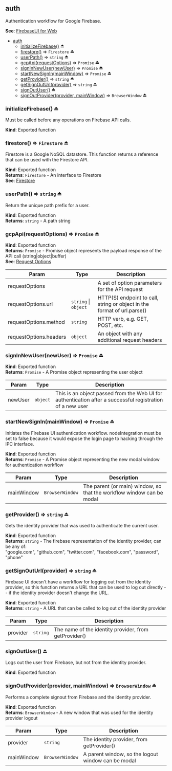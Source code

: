 <a name="module_auth"></a>

## auth
Authentication workflow for Google Firebase.

**See**: [FirebaseUI for Web](https://github.com/firebase/FirebaseUI-Web)  

* [auth](#module_auth)
    * [initializeFirebase()](#exp_module_auth--initializeFirebase) ⏏
    * [firestore()](#exp_module_auth--firestore) ⇒ <code>Firestore</code> ⏏
    * [userPath()](#exp_module_auth--userPath) ⇒ <code>string</code> ⏏
    * [gcpApi(requestOptions)](#exp_module_auth--gcpApi) ⇒ <code>Promise</code> ⏏
    * [signInNewUser(newUser)](#exp_module_auth--signInNewUser) ⇒ <code>Promise</code> ⏏
    * [startNewSignIn(mainWindow)](#exp_module_auth--startNewSignIn) ⇒ <code>Promise</code> ⏏
    * [getProvider()](#exp_module_auth--getProvider) ⇒ <code>string</code> ⏏
    * [getSignOutUrl(provider)](#exp_module_auth--getSignOutUrl) ⇒ <code>string</code> ⏏
    * [signOutUser()](#exp_module_auth--signOutUser) ⏏
    * [signOutProvider(provider, mainWindow)](#exp_module_auth--signOutProvider) ⇒ <code>BrowserWindow</code> ⏏

<a name="exp_module_auth--initializeFirebase"></a>

### initializeFirebase() ⏏
Must be called before any operations on Firebase API calls.

**Kind**: Exported function  
<a name="exp_module_auth--firestore"></a>

### firestore() ⇒ <code>Firestore</code> ⏏
Firestore is a Google NoSQL datastore. This function returns a reference that can be used with the Firestore API.

**Kind**: Exported function  
**Returns**: <code>Firestore</code> - An interface to Firestore  
**See**: [Firestore](https://firebase.google.com/docs/firestore/)  
<a name="exp_module_auth--userPath"></a>

### userPath() ⇒ <code>string</code> ⏏
Return the unique path prefix for a user.

**Kind**: Exported function  
**Returns**: <code>string</code> - A path string  
<a name="exp_module_auth--gcpApi"></a>

### gcpApi(requestOptions) ⇒ <code>Promise</code> ⏏
**Kind**: Exported function  
**Returns**: <code>Promise</code> - Promise object represents the payload response of the API call (string|object|buffer)  
**See**: [Request Options](https://github.com/request/request#requestoptions-callback)  

| Param | Type | Description |
| --- | --- | --- |
| requestOptions |  | A set of option parameters for the API request |
| requestOptions.url | <code>string</code> \| <code>object</code> | HTTP(S) endpoint to call, string or object in the format of url.parse() |
| requestOptions.method | <code>string</code> | HTTP verb, e.g. GET, POST, etc. |
| requestOptions.headers | <code>object</code> | An object with any additional request headers |

<a name="exp_module_auth--signInNewUser"></a>

### signInNewUser(newUser) ⇒ <code>Promise</code> ⏏
**Kind**: Exported function  
**Returns**: <code>Promise</code> - A Promise object representing the user object  

| Param | Type | Description |
| --- | --- | --- |
| newUser | <code>object</code> | This is an object passed from the Web UI for authentication after a successful registration of a new user |

<a name="exp_module_auth--startNewSignIn"></a>

### startNewSignIn(mainWindow) ⇒ <code>Promise</code> ⏏
Initiates the Firebase UI authentication workflow. nodeIntegration must be set to false because it wouldexpose the login page to hacking through the IPC interface.

**Kind**: Exported function  
**Returns**: <code>Promise</code> - A Promise object representing the new modal window for authentication workflow  

| Param | Type | Description |
| --- | --- | --- |
| mainWindow | <code>BrowserWindow</code> | The parent (or main) window, so that the workflow window can be modal |

<a name="exp_module_auth--getProvider"></a>

### getProvider() ⇒ <code>string</code> ⏏
Gets the identity provider that was used to authenticate the current user.

**Kind**: Exported function  
**Returns**: <code>string</code> - The firebase representation of the identity provider, can be any of:             "google.com","github.com","twitter.com","facebook.com","password","phone"  
<a name="exp_module_auth--getSignOutUrl"></a>

### getSignOutUrl(provider) ⇒ <code>string</code> ⏏
Firebase UI doesn't have a workflow for logging out from the identity provider, so this functionreturns a URL that can be used to log out directly -- if the identity provider doesn't change the URL.

**Kind**: Exported function  
**Returns**: <code>string</code> - A URL that can be called to log out of the identity provider  

| Param | Type | Description |
| --- | --- | --- |
| provider | <code>string</code> | The name of the identity provider, from getProvider() |

<a name="exp_module_auth--signOutUser"></a>

### signOutUser() ⏏
Logs out the user from Firebase, but not from the identity provider.

**Kind**: Exported function  
<a name="exp_module_auth--signOutProvider"></a>

### signOutProvider(provider, mainWindow) ⇒ <code>BrowserWindow</code> ⏏
Performs a complete signout from Firebase and the identity provider.

**Kind**: Exported function  
**Returns**: <code>BrowserWindow</code> - A new window that was used for the identity provider logout  

| Param | Type | Description |
| --- | --- | --- |
| provider | <code>string</code> | The identity provider, from getProvider() |
| mainWindow | <code>BrowserWindow</code> | A parent window, so the logout window can be modal |

